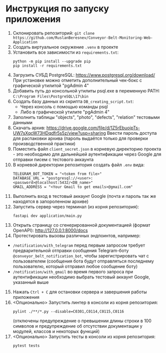 # Инструкция по запуску приложения

1. Склонировать репозиторий:
   ```git clone https://github.com/RuslanBeresnev/Conveyor-Belt-Monitoring-Web-Application```
2. Создать виртуальное окружение ```.venv``` в проекте
3. Установить все зависимости из ```requirements.txt```:
   ```
   python -m pip install --upgrade pip
   pip install -r requirements.txt
   ```
4. Загрузить СУБД PostgreSQL: https://www.postgresql.org/download/  
При установке можно отметить дополнительный чек-бокс с графической утилитой "pgAdmin 4"
5. Добавить путь до консольной утилиты psql.exe в переменную PATH: ```C:\Program Files\PostgreSQL\17\bin```
6. Создать базу данных из скрипта ```DB_creating_script.txt```:
   - Через консоль с помощью команды psql
   - Либо в графической утилите "pgAdmin 4"
7. Заполнить таблицы "objects", "photo", "defects", "relation" тестовыми данными
8. Скачать архив: https://drive.google.com/file/d/1Z5rEbuojpTs-UW7sXqcW73HDqdfr5s5z/view?usp=sharing
   Ввести пароль доступа для распаковки архива (пароль выдаётся только для проверки производственной практики)
9. Поместить файл ```client_secret.json``` в корневую директорию проекта - это необходимо для дальнейшей аутентификации через Google для отправки писем с тестового аккаунта
10. В корневой директории репозитория создать файл ```.env``` вида:
    ```
    TELEGRAM_BOT_TOKEN = "<token from file>"
    DATABASE_URL = "postgresql://<user>:<password>@localhost:5432/<DB_name>"
    GMAIL_ADDRESS = "<Your Gmail to get emails>@gmail.com"
    ```
11. Выполнить вход в тестовый аккаунт Google (почта и пароль так же находятся в запороленном архиве)
12. Запустить сервер через терминал (из корня репозитория):
    ```
    fastapi dev application/main.py
    ```
13. Открыть страницу со сгенерированной документацией (формат OpenAPI): http://127.0.0.1:8000/docs
14. Протестировать вызовы различных эндпоинтов, например:
- ```/notification/with_telegram``` перед первым запросом требует предварительной отправки сообщения Telegram-боту ```@conveyor_belt_notification_bot```, чтобы зарегистрировать чат с пользователем (сообщения бота будут отправляться последнему пользователю, который отправил любое сообщение боту)
- ```/notification/with_gmail``` во время первого запроса при аутентификации необходимо выбрать тестовый аккаунт Google, указанный выше
15. Нажать ```Ctrl + C``` для остановки сервера и завершения работы приложения
16. <Опционально> Запустить линтер в консоли из корня репозитория:
    ```
    pylint ./**/*.py --disable=C0301,C0114,C0115,C0116
    ```
    (отключены предупреждение о превышении длины строки в 100 символов и предупреждение об отсутствии документации у модулей, классов и некоторых функций)
17. <Опционально> Запустить тесты в консоли из корня репозитория:
    ```
    pytest tests
    ```
